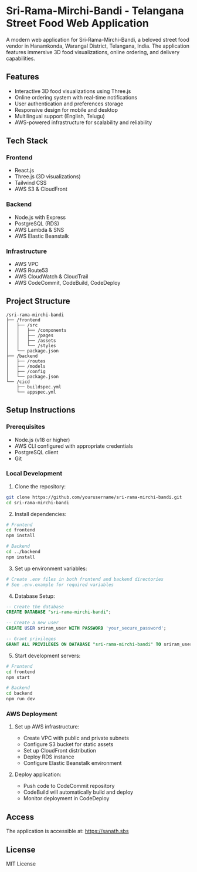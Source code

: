 # Sri-Rama-Mirchi-Bandi - Telangana Street Food Web Application

A modern web application for Sri-Rama-Mirchi-Bandi, a beloved street food vendor in Hanamkonda, Warangal District, Telangana, India. The application features immersive 3D food visualizations, online ordering, and delivery capabilities.

## Features

- Interactive 3D food visualizations using Three.js
- Online ordering system with real-time notifications
- User authentication and preferences storage
- Responsive design for mobile and desktop
- Multilingual support (English, Telugu)
- AWS-powered infrastructure for scalability and reliability

## Tech Stack

### Frontend
- React.js
- Three.js (3D visualizations)
- Tailwind CSS
- AWS S3 & CloudFront

### Backend
- Node.js with Express
- PostgreSQL (RDS)
- AWS Lambda & SNS
- AWS Elastic Beanstalk

### Infrastructure
- AWS VPC
- AWS Route53
- AWS CloudWatch & CloudTrail
- AWS CodeCommit, CodeBuild, CodeDeploy

## Project Structure

```
/sri-rama-mirchi-bandi
├── /frontend
│   ├── /src
│   │   ├── /components
│   │   ├── /pages
│   │   ├── /assets
│   │   └── /styles
│   └── package.json
├── /backend
│   ├── /routes
│   ├── /models
│   ├── /config
│   └── package.json
└── /cicd
    ├── buildspec.yml
    └── appspec.yml
```

## Setup Instructions

### Prerequisites
- Node.js (v18 or higher)
- AWS CLI configured with appropriate credentials
- PostgreSQL client
- Git

### Local Development

1. Clone the repository:
```bash
git clone https://github.com/yourusername/sri-rama-mirchi-bandi.git
cd sri-rama-mirchi-bandi
```

2. Install dependencies:
```bash
# Frontend
cd frontend
npm install

# Backend
cd ../backend
npm install
```

3. Set up environment variables:
```bash
# Create .env files in both frontend and backend directories
# See .env.example for required variables
```

4. Database Setup:
```sql
-- Create the database
CREATE DATABASE "sri-rama-mirchi-bandi";

-- Create a new user
CREATE USER sriram_user WITH PASSWORD 'your_secure_password';

-- Grant privileges
GRANT ALL PRIVILEGES ON DATABASE "sri-rama-mirchi-bandi" TO sriram_user;
```

5. Start development servers:
```bash
# Frontend
cd frontend
npm start

# Backend
cd backend
npm run dev
```

### AWS Deployment

1. Set up AWS infrastructure:
   - Create VPC with public and private subnets
   - Configure S3 bucket for static assets
   - Set up CloudFront distribution
   - Deploy RDS instance
   - Configure Elastic Beanstalk environment

2. Deploy application:
   - Push code to CodeCommit repository
   - CodeBuild will automatically build and deploy
   - Monitor deployment in CodeDeploy

## Access

The application is accessible at: https://sanath.sbs

## License

MIT License 